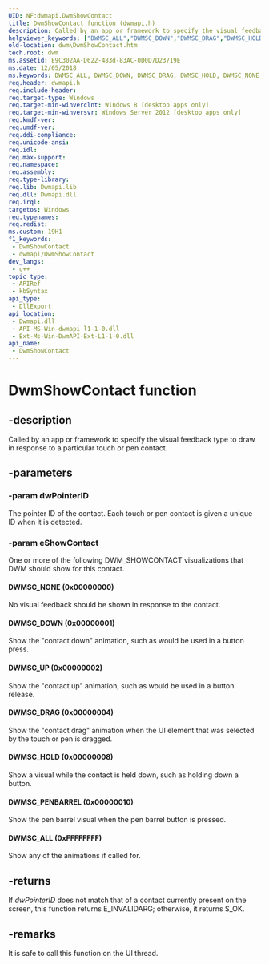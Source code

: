 ```yaml
---
UID: NF:dwmapi.DwmShowContact
title: DwmShowContact function (dwmapi.h)
description: Called by an app or framework to specify the visual feedback type to draw in response to a particular touch or pen contact.
helpviewer_keywords: ["DWMSC_ALL","DWMSC_DOWN","DWMSC_DRAG","DWMSC_HOLD","DWMSC_NONE","DWMSC_PENBARREL","DWMSC_UP","DwmShowContact","DwmShowContact function [Desktop Window Manager]","dwm.DwmShowContact","dwmapi/DwmShowContact"]
old-location: dwm\DwmShowContact.htm
tech.root: dwm
ms.assetid: E9C302AA-D622-483d-83AC-0D0D7D23719E
ms.date: 12/05/2018
ms.keywords: DWMSC_ALL, DWMSC_DOWN, DWMSC_DRAG, DWMSC_HOLD, DWMSC_NONE, DWMSC_PENBARREL, DWMSC_UP, DwmShowContact, DwmShowContact function [Desktop Window Manager], dwm.DwmShowContact, dwmapi/DwmShowContact
req.header: dwmapi.h
req.include-header: 
req.target-type: Windows
req.target-min-winverclnt: Windows 8 [desktop apps only]
req.target-min-winversvr: Windows Server 2012 [desktop apps only]
req.kmdf-ver: 
req.umdf-ver: 
req.ddi-compliance: 
req.unicode-ansi: 
req.idl: 
req.max-support: 
req.namespace: 
req.assembly: 
req.type-library: 
req.lib: Dwmapi.lib
req.dll: Dwmapi.dll
req.irql: 
targetos: Windows
req.typenames: 
req.redist: 
ms.custom: 19H1
f1_keywords:
 - DwmShowContact
 - dwmapi/DwmShowContact
dev_langs:
 - c++
topic_type:
 - APIRef
 - kbSyntax
api_type:
 - DllExport
api_location:
 - Dwmapi.dll
 - API-MS-Win-dwmapi-l1-1-0.dll
 - Ext-Ms-Win-DwmAPI-Ext-L1-1-0.dll
api_name:
 - DwmShowContact
---
```


# DwmShowContact function


## -description

Called by an app or framework to specify the visual feedback type to draw in response to a particular touch or pen contact.

## -parameters

### -param dwPointerID

The pointer ID of the contact. Each touch or pen contact is given a unique ID when it is detected.

### -param eShowContact

One or more of the following DWM_SHOWCONTACT visualizations that DWM should show for this contact.

#### DWMSC_NONE (0x00000000)

No visual feedback should be shown in response to the contact.

#### DWMSC_DOWN (0x00000001)

Show the "contact down" animation, such as would be used in a button press.

#### DWMSC_UP (0x00000002)

Show the "contact up" animation, such as would be used in a button release.

#### DWMSC_DRAG (0x00000004)

Show the "contact drag" animation when the UI element that was selected by the touch or pen is dragged.

#### DWMSC_HOLD (0x00000008)

Show a visual while the contact is held down, such as holding down a button.

#### DWMSC_PENBARREL (0x00000010)

Show the pen barrel visual when the pen barrel button is pressed.

#### DWMSC_ALL (0xFFFFFFFF)

Show any of the animations if called for.

## -returns

If <i>dwPointerID</i> does not match that of a contact currently present on the screen, this function returns E_INVALIDARG; otherwise, it returns S_OK.

## -remarks

It is safe to call this function on the UI thread.


